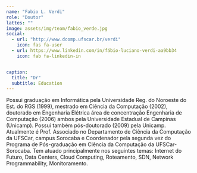 ```yaml
---
name: "Fabio L. Verdi"
role: "Doutor"
lattes: ""
image: assets/img/team/fabio_verde.jpg
social:
  - url: "http://www.dcomp.ufscar.br/verdi"
    icon: fas fa-user
  - url: https://www.linkedin.com/in/fábio-luciano-verdi-aa9bb34
    icon: fab fa-linkedin-in


caption:
  title: "Dr"
  subtitle: Education
---
```

<p>
Possui graduação em Informática pela Universidade Reg. do Noroeste do Est. do RGS (1999), mestrado em Ciência da Computação (2002), doutorado em Engenharia Elétrica área de concentração Engenharia de Computação (2006) ambos pela Universidade Estadual de Campinas (Unicamp). Possui também pós-doutorado (2009) pela Unicamp. Atualmente é Prof. Associado no Departamento de Ciência da Computação da UFSCar, campus Sorocaba e Coordenador pela segunda vez do Programa de Pós-graduação em Ciência da Computação da UFSCar-Sorocaba. Tem atuado principalmente nos seguintes temas: Internet do Futuro, Data Centers, Cloud Computing, Roteamento, SDN, Network Programmability, Monitoramento.
</p>
 